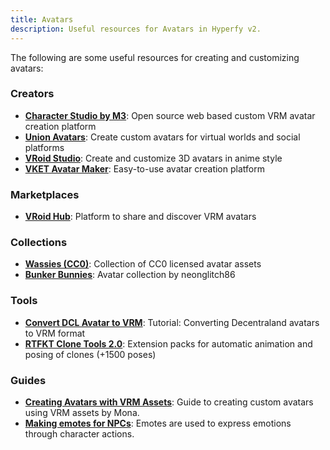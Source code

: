 ```yaml
---
title: Avatars
description: Useful resources for Avatars in Hyperfy v2.
---
```


The following are some useful resources for creating and customizing avatars:

### Creators

* **[Character Studio by M3](https://github.com/M3-org/CharacterStudio)**: Open source web based custom VRM avatar creation platform
* **[Union Avatars](https://unionavatars.com/)**: Create custom avatars for virtual worlds and social platforms
* **[VRoid Studio](https://vroid.com/en/studio)**: Create and customize 3D avatars in anime style
* **[VKET Avatar Maker](https://avatarmaker.vket.com/)**: Easy-to-use avatar creation platform

### Marketplaces

* **[VRoid Hub](https://hub.vroid.com/en/)**: Platform to share and discover VRM avatars

### Collections

* **[Wassies (CC0)](https://drive.google.com/drive/u/1/folders/1dsfLupy3nxYiLMgeK-ZCdznJkx-Bz3Qs)**: Collection of CC0 licensed avatar assets
* **[Bunker Bunnies](https://twitter.com/neonglitch86/status/1647878563209830402)**: Avatar collection by neonglitch86

### Tools

* **[Convert DCL Avatar to VRM](https://youtu.be/giVCvIYSC4I)**: Tutorial: Converting Decentraland avatars to VRM format
* **[RTFKT Clone Tools 2.0](https://creators.rtfkt.com/articles/clone-tools-2-0)**: Extension packs for automatic animation and posing of clones (+1500 poses)

### Guides

* **[Creating Avatars with VRM Assets](https://docs.monaverse.com/create/creating-avatars)**: Guide to creating custom avatars using VRM assets by Mona.
* **[Making emotes for NPCs](/community/videos#making-emotes-for-npcs)**: Emotes are used to express emotions through character actions.